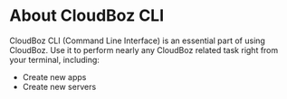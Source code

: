# About CloudBoz CLI

CloudBoz CLI (Command Line Interface) is an essential part of using CloudBoz. Use it to perform nearly any CloudBoz related task right from your terminal, including:

* Create new apps
* Create new servers
